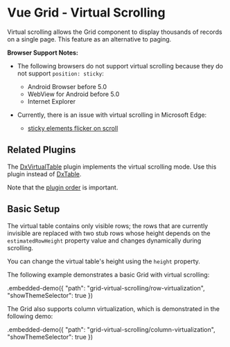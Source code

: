 # Vue Grid - Virtual Scrolling

Virtual scrolling allows the Grid component to display thousands of records on a single page. This feature as an alternative to paging.

**Browser Support Notes:**

- The following browsers do not support virtual scrolling because they do not support `position: sticky`:
  - Android Browser before 5.0
  - WebView for Android before 5.0
  - Internet Explorer

- Currently, there is an issue with virtual scrolling in Microsoft Edge:
  - [sticky elements flicker on scroll](https://developer.microsoft.com/en-us/microsoft-edge/platform/issues/18769340/)


## Related Plugins

The [DxVirtualTable](../reference/virtual-table.md) plugin implements the virtual scrolling mode. Use this plugin instead of [DxTable](../reference/table.md).

Note that the [plugin order](./plugin-overview.md#plugin-order) is important.

## Basic Setup

The virtual table contains only visible rows; the rows that are currently invisible are replaced with two stub rows whose height depends on the `estimatedRowHeight` property value and changes dynamically during scrolling.

You can change the virtual table's height using the `height` property.

The following example demonstrates a basic Grid with virtual scrolling:

.embedded-demo({ "path": "grid-virtual-scrolling/row-virtualization", "showThemeSelector": true })

The Grid also supports column virtualization, which is demonstrated in the following demo:

.embedded-demo({ "path": "grid-virtual-scrolling/column-virtualization", "showThemeSelector": true })
